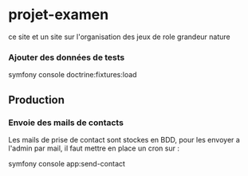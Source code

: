 # projet-examen

ce site et un site sur l'organisation des jeux de role grandeur nature


### Ajouter des données de tests
symfony console doctrine:fixtures:load

## Production
### Envoie des mails de contacts

Les mails de prise de contact sont stockes en BDD, pour les envoyer a l'admin par mail, il faut mettre en place un cron sur :

symfony console app:send-contact